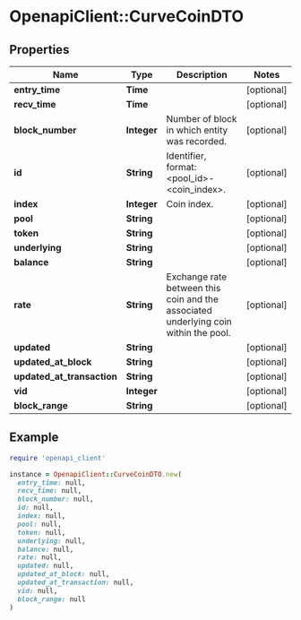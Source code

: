 # OpenapiClient::CurveCoinDTO

## Properties

| Name | Type | Description | Notes |
| ---- | ---- | ----------- | ----- |
| **entry_time** | **Time** |  | [optional] |
| **recv_time** | **Time** |  | [optional] |
| **block_number** | **Integer** | Number of block in which entity was recorded. | [optional] |
| **id** | **String** | Identifier, format: &lt;pool_id&gt;-&lt;coin_index&gt;. | [optional] |
| **index** | **Integer** | Coin index. | [optional] |
| **pool** | **String** |  | [optional] |
| **token** | **String** |  | [optional] |
| **underlying** | **String** |  | [optional] |
| **balance** | **String** |  | [optional] |
| **rate** | **String** | Exchange rate between this coin and the associated underlying coin within the pool. | [optional] |
| **updated** | **String** |  | [optional] |
| **updated_at_block** | **String** |  | [optional] |
| **updated_at_transaction** | **String** |  | [optional] |
| **vid** | **Integer** |  | [optional] |
| **block_range** | **String** |  | [optional] |

## Example

```ruby
require 'openapi_client'

instance = OpenapiClient::CurveCoinDTO.new(
  entry_time: null,
  recv_time: null,
  block_number: null,
  id: null,
  index: null,
  pool: null,
  token: null,
  underlying: null,
  balance: null,
  rate: null,
  updated: null,
  updated_at_block: null,
  updated_at_transaction: null,
  vid: null,
  block_range: null
)
```

